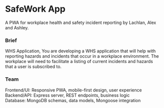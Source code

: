 # SafeWork App

A PWA for workplace health and safety incident reporting by Lachlan, Alex and Ashley.

### Brief
WHS Application,
You are developing a WHS application that will help with reporting hazards and incidents that occur in a workplace environment. The workplace will need to facilitate a listing of current incidents and hazards that a user is subscribed to.

### Team
Frontend/UI: Responsive PWA, mobile-first design, user experience  
Backend/API: Express server, REST endpoints, business logic  
Database: MongoDB schemas, data models, Mongoose integration